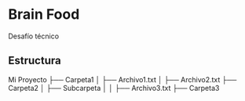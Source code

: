 # Brain Food
Desafío técnico

## Estructura

Mi Proyecto
  ├── Carpeta1
  │   ├── Archivo1.txt
  │   ├── Archivo2.txt
  ├── Carpeta2
  │   ├── Subcarpeta
  │   │   ├── Archivo3.txt
  ├── Carpeta3
    
